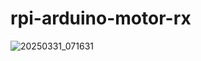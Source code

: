# rpi-arduino-motor-rx

![20250331_071631](https://github.com/user-attachments/assets/30d5178a-53e6-46b4-8fac-2b5500c392ff)
